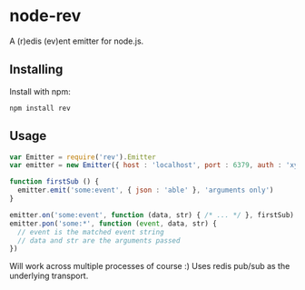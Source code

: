 # node-rev

A (r)edis (ev)ent emitter for node.js.


## Installing

Install with npm:

    npm install rev


## Usage

```javascript
var Emitter = require('rev').Emitter
var emitter = new Emitter({ host : 'localhost', port : 6379, auth : 'xyz' })

function firstSub () {
  emitter.emit('some:event', { json : 'able' }, 'arguments only')
}

emitter.on('some:event', function (data, str) { /* ... */ }, firstSub)
emitter.pon('some:*', function (event, data, str) {
  // event is the matched event string
  // data and str are the arguments passed
})
```

Will work across multiple processes of course :) Uses redis pub/sub as the
underlying transport.
